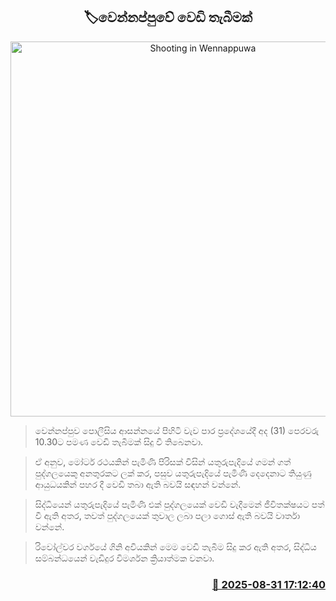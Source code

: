 <p align='center'><b><h2 align='center' title='Shooting in Wennappuwa'>🏷වෙන්නප්පුවේ වෙඩි තැබීමක්</h2></b></p>
<p align='center'><img src='https://helakuru.sgp1.cdn.digitaloceanspaces.com/esana/images/lib/crime-death.jpg' width='600' alt='Shooting in Wennappuwa'></p>

> වෙන්නප්පුව පොලීසිය ආසන්නයේ පිහිටි වැව පාර ප්‍රදේශයේදී අද (31) පෙරවරු 10.30ට පමණ වෙඩි තැබීමක් සිදු වී තිබෙනවා.

> ඒ අනුව, මෝටර් රථයකින් පැමිණි පිරිසක් විසින් යතුරුපැදියේ ගමන් ගත් පුද්ගලයෙකු අනතුරකට ලක් කර, පසුව යතුරුපැදියේ පැමිණි දෙදෙනාට තියුණු ආයුධයකින් පහර දී වෙඩි තබා ඇති බවයි සඳහන් වන්නේ.

> සිද්ධියෙන් යතුරුපැදියේ පැමිණි එක් පුද්ගලයෙක් වෙඩි වැදීමෙන් ජීවිතක්ෂයට පත් වී ඇති අතර, තවත් පුද්ගලයෙක් තුවාල ලබා පලා ගොස් ඇති බවයි වාර්තා වන්නේ.

> රිවෝල්වර වර්ගයේ ගිනි අවියකින් මෙම වෙඩි තැබීම සිදු කර ඇති අතර, සිද්ධිය සම්බන්ධයෙන් වැඩිදුර විමර්ශන ක්‍රියාත්මක වනවා.



<h3 align='right'><a href='https://www.helakuru.lk/esana/p/113224/'>📅 2025-08-31 17:12:40</a></h3>
